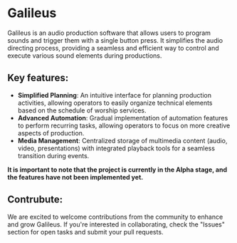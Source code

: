 # Galileus
Galileus is an audio production software that allows users to program sounds and trigger them with a single button press. It simplifies the audio directing process, providing a seamless and efficient way to control and execute various sound elements during productions.

## Key features:
- __Simplified Planning__: An intuitive interface for planning production activities, allowing operators to easily organize technical elements based on the schedule of worship services.
- __Advanced Automation__: Gradual implementation of automation features to perform recurring tasks, allowing operators to focus on more creative aspects of production.
- __Media Management__: Centralized storage of multimedia content (audio, video, presentations) with integrated playback tools for a seamless transition during events.

__It is important to note that the project is currently in the Alpha stage, and the features have not been implemented yet.__

## Contrubute:
We are excited to welcome contributions from the community to enhance and grow Galileus. If you're interested in collaborating, check the "Issues" section for open tasks and submit your pull requests.
